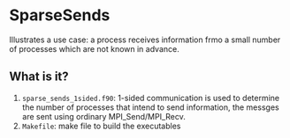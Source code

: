 # SparseSends
Illustrates a use case: a process receives information frmo a small number
of processes which are not known in advance.

## What is it?
1. `sparse_sends_1sided.f90`: 1-sided communication is used to determine
    the number of processes that intend to send information, the messges
    are sent using ordinary MPI_Send/MPI_Recv.
2. `Makefile`: make file to build the executables
